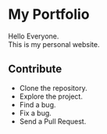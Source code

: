 # My Portfolio

Hello Everyone. <br>
This is my personal website.

## Contribute

* Clone the repository.
* Explore the project.
* Find a bug.
* Fix a bug.
* Send a Pull Request.